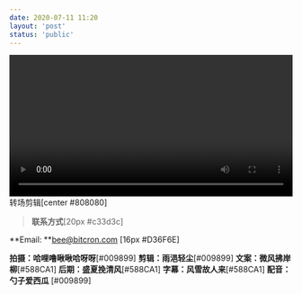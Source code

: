 ```yaml
---
date: 2020-07-11 11:20
layout: 'post'
status: 'public'
---
```


<video width="100%" controls="controls" border=0 autoplay="autoplay"><source src="https://inz.oss-cn-beijing.aliyuncs.com/Videos/The%20Wave.mp4"></video>
转场剪辑[center #808080]

> **联系方式**[20px #c33d3c]

**Email: **<bee@bitcron.com> [16px #D36F6E]

**拍摄：哈哩噜啾啾哈呀呀**[#009899]
**剪辑：雨浥轻尘**[#009899]
**文案：微风拂岸柳**[#588CA1]
**后期：盛夏挽清风**[#588CA1]
**字幕：风雪故人来**[#588CA1]
**配音：勺子爱西瓜** [#009899]